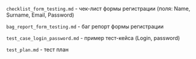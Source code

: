 `checklist_form_testing.md` - чек-лист формы регистрации (поля: Name, Surname, Email, Password)

`bag_report_form_testing.md` - баг репорт формы регистрации

`test_case_login_password.md` - пример тест-кейса (Login, password)

`test_plan.md` - тест план 